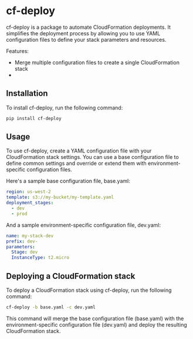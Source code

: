 # cf-deploy
cf-deploy is a package to automate CloudFormation deployments. It simplifies the deployment process by allowing you to use YAML configuration files to define your stack parameters and resources.

Features:
- Merge multiple configuration files to create a single CloudFormation stack
- 

## Installation
To install cf-deploy, run the following command:

```bash
pip install cf-deploy
```
## Usage
To use cf-deploy, create a YAML configuration file with your CloudFormation stack settings. You can use a base configuration file to define common settings and override or extend them with environment-specific configuration files.

Here's a sample base configuration file, base.yaml:

```yaml
region: us-west-2
template: s3://my-bucket/my-template.yaml
deployment_stages:
  - dev
  - prod
```
And a sample environment-specific configuration file, dev.yaml:

```yaml
name: my-stack-dev
prefix: dev-
parameters:
  Stage: dev
  InstanceType: t2.micro
```

## Deploying a CloudFormation stack
To deploy a CloudFormation stack using cf-deploy, run the following command:

```bash
cf-deploy -b base.yaml -c dev.yaml
```

This command will merge the base configuration file (base.yaml) with the environment-specific configuration file (dev.yaml) and deploy the resulting CloudFormation stack.